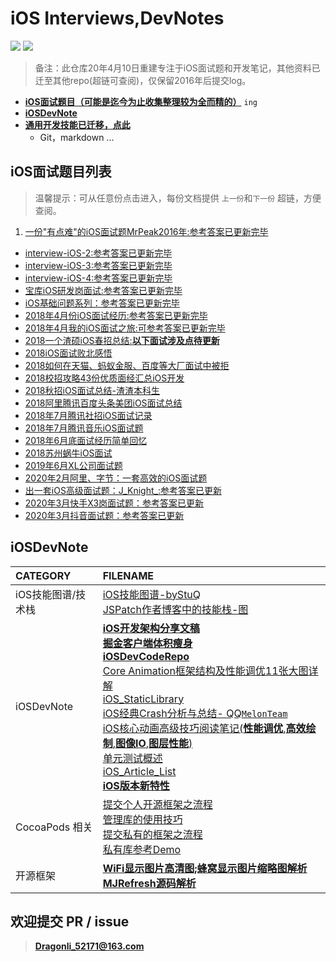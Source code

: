 #  iOS Interviews,DevNotes 
</p>
<p align='left'>
<img src="https://img.shields.io/badge/PR-welcome%20!-brightgreen.svg?colorA=a0cd34">
<img src="https://img.shields.io/packagist/l/doctrine/orm.svg">
</p>

>备注：此仓库20年4月10日重建专注于iOS面试题和开发笔记，其他资料已迁至其他repo(超链可查阅)，仅保留2016年后提交log。

- **[iOS面试题目（可能是迄今为止收集整理较为全而精的）](#iOSinterview)** `ing`
- **[iOSDevNote](#iOSDevNote)**
- **[通用开发技能已迁移，点此](https://github.com/DevDragonLi/DevelopBaseNote)**
	- Git，markdown ...

## <a name="iOSinterview"></a> iOS面试题目列表
> 温馨提示：可从任意份点击进入，每份文档提供 `上一份`和`下一份` 超链，方便查阅。

1. [一份"有点难"的iOS面试题MrPeak2016年:参考答案已更新完毕](./interview-iOS/01一份"有点难"的iOS面试题MrPeak2016年.md)
-  [interview-iOS-2:参考答案已更新完毕](./interview-iOS/interview-iOS-2.md)                   
-  [interview-iOS-3:参考答案已更新完毕](./interview-iOS/interview-iOS-3.md)                          
-  [interview-iOS-4:参考答案已更新完毕](./interview-iOS/interview-iOS-4.md)                          
-  [宝库iOS研发岗面试:参考答案已更新完毕](./interview-iOS/interview-iOS-5.md)
-  [iOS基础问题系列：参考答案已更新完毕](./interview-iOS/interview-iOS-6.md)
-  [2018年4月份iOS面试经历:参考答案已更新完毕](./interview-iOS/interview-iOS-7-2018-4月份iOS面试经历.md)
-  [2018年4月我的iOS面试之旅:可参考答案已更新完毕](./interview-iOS/interview-iOS-8-我的iOS面试之旅.md)
-  [2018一个渣硕iOS春招总结:**以下面试涉及点待更新**](./interview-iOS/interview-iOS-9-一个渣硕iOS春招总结.md)
-  [2018iOS面试败北感悟](./interview-iOS/interview-iOS-10-iOS面试败北感悟.md)
- [2018如何在天猫、蚂蚁金服、百度等大厂面试中被拒](./interview-iOS/interview-iOS-11-如何在天猫、蚂蚁金服、百度等大厂面试中被拒.md) 
- [2018校招攻略43份优质面经汇总iOS开发](./interview-iOS/interview-iOS-12校招攻略43份优质面经汇总iOS开发.md) 
- [2018秋招iOS面试总结-渣渣本科生](./interview-iOS/interview-iOS-13-2018秋招iOS面试总结-渣渣本科生.md)                          
- [2018阿里腾讯百度头条美团iOS面试总结](./interview-iOS/interview-iOS-14-阿里腾讯百度头条美团iOS面试总结.md)                           
- [2018年7月腾讯社招iOS面试记录](./interview-iOS/interview-iOS-15-腾讯社招iOS面试记录2018-07.md)                          
- [2018年7月腾讯音乐iOS面试题](./interview-iOS/interview-iOS-16-2018年7月腾讯音乐iOS面试题.md)                          
- [2018年6月底面试经历简单回忆](./interview-iOS/interview-iOS-17-2018-6月底面试经历简单回忆.md)                           
- [2018苏州蜗牛iOS面试](./interview-iOS/interview-iOS-18-2018苏州蜗牛iOS面试.md)
- [2019年6月XL公司面试题](./interview-iOS/interview-iOS-19-6-XL公司面试题.md)
- [2020年2月阿里、字节：一套高效的iOS面试题](./interview-iOS/interview-iOS-20-20-02阿里、字节：一套高效的iOS面试题.md)                          
- [出一套iOS高级面试题：J_Knight_:参考答案已更新](./interview-iOS/interview-iOS-21-18-07：出一套iOS高级面试题J_Knight_.md)                          
- [2020年3月快手X3岗面试题：参考答案已更新](./interview-iOS/interview-iOS-22-20-03快手X3岗面试题.md)
- [2020年3月抖音面试题：参考答案已更新](./interview-iOS/interview-iOS-23-20-03抖音面试题.md)

## <a name="iOSDevNote"></a> iOSDevNote

| CATEGORY | FILENAME |  
|:----|:----|
|iOS技能图谱/技术栈|[iOS技能图谱-byStuQ](./iOSNote/map-MobileDev-iOSDev.md)                          <br>[JSPatch作者博客中的技能栈-图](./images/iOS/iOSDev-bang.png)|
|iOSDevNote|[**iOS开发架构分享文稿**](./iOSNote/iOS_architecture.pdf)<br>[**掘金客户端体积瘦身**](./iOSNote/iOSAppThin.md)<br>[**iOSDevCodeRepo**](https://github.com/DevDragonLi/iOSDevDemo)<br>[Core Animation框架结构及性能调优11张大图详解](https://github.com/DevDragonLi/Core-AnimationPerformanceOptimization)<br>[iOS_StaticLibrary](./iOSNote/iOS_StaticLibrary.md)<br>[iOS经典Crash分析与总结- QQ`MelonTeam`](./iOSNote/crash/README.md)<br>[iOS核心动画高级技巧阅读笔记(**性能调优**,**高效绘制**,**图像IO**,**图层性能**)](./iOSNote/iOSCoreAnimationNote.md)<br>[单元测试概述](./iOSNote/UnitTesting.md)<br>[iOS_Article_List](./iOSNote/iOS_Collection_article_List.md)<br>[**iOS版本新特性**](./iOSNote/NewVersion.md)|
|CocoaPods 相关 |[提交个人开源框架之流程](./iOSNote/CocoaPods/cocoapods-podspec.md)<br>[管理库的使用技巧](./iOSNote/CocoaPods/CocoaPodsManageTips.md)<br>[提交私有的框架之流程](./iOSNote/CocoaPods/Pod&&spec.md)<br>[私有库参考Demo](https://github.com/DevDragonLi/iOSDevDemo/tree/master/1-DevDemo/PodPrivate_demo)|
|开源框架|**[WiFi显示图片高清图;蜂窝显示图片缩略图解析](./iOSNote/Analyze/SDWebImage/网络网络状态不同加载图片.md)**<br>**[MJRefresh源码解析](./iOSNote/Analyze/MJRefresh/MJRefresh.md)**|

## 欢迎提交 PR / issue

> **Dragonli_52171@163.com**
